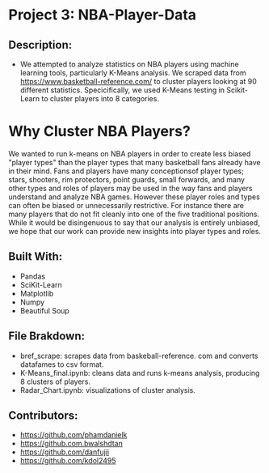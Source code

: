 # Project 3: NBA-Player-Data
## Description:
* We attempted to analyze statistics on NBA players using machine learning tools, particularly K-Means analysis. We scraped data from https://www.basketball-reference.com/ to cluster players looking at 90 different statistics. Specicifically, we used K-Means testing in Scikit-Learn to cluster players into 8 categories.
# Why Cluster NBA Players?
We wanted to run k-means on NBA players in order to create less biased "player types" than the player types that many basketball fans already have in their mind. Fans and players have many conceptionsof player types; stars, shooters, rim protectors, point guards, small forwards, and many other types and roles of players may be used in the way fans and players understand and analyze NBA games. However these player roles and types can often be biased or unnecessarily restrictive. For instance there are many players that do not fit cleanly into one of the five traditional positions. While it would be disingenuous to say that our analysis is entirely unbiased, we hope that our work can provide new insights into player types and roles. 

## Built With:
* Pandas
* SciKit-Learn
* Matplotlib
* Numpy
* Beautiful Soup
## File Brakdown:
* bref_scrape: scrapes data from baskeball-reference. com and converts datafames to csv format.
* K-Means_final.ipynb: cleans data and runs k-means analysis, producing 8 clusters of players.
* Radar_Chart.ipynb: visualizations of cluster analysis.
## Contributors:
* https://github.com/phamdanielk
* https://github.com.bwalshdtan
* https://github.com/danfujii
* https://github.com/kdol2495
